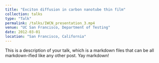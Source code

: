 ```yaml
---
title: "Exciton diffusion in carbon nanotube thin film"
collection: talks
type: "Talk"
permalink: /talks/IWCN_presentation_3.mp4
venue: "UC San Francisco, Department of Testing"
date: 2012-03-01
location: "San Francisco, California"
---
```


This is a description of your talk, which is a markdown files that can be all markdown-ified like any other post. Yay markdown!
